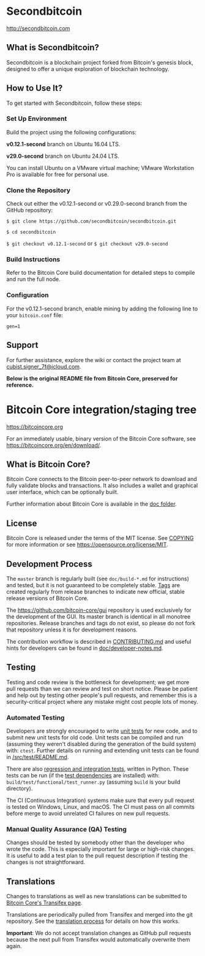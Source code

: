 Secondbitcoin
=============

http://secondbitcoin.com

What is Secondbitcoin?
----------------------

Secondbitcoin is a blockchain project forked from Bitcoin's genesis block, designed to offer a unique exploration of blockchain technology.

How to Use It?
--------------

To get started with Secondbitcoin, follow these steps:

### Set Up Environment
Build the project using the following configurations:

**v0.12.1-second** branch on Ubuntu 16.04 LTS.

**v29.0-second** branch on Ubuntu 24.04 LTS. 

You can install Ubuntu on a VMware virtual machine; VMware Workstation Pro is available for free for personal use.

### Clone the Repository
Check out either the v0.12.1-second or v0.29.0-second branch from the GitHub repository:

`$ git clone https://github.com/secondbitcoin/secondbitcoin.git`

`$ cd secondbitcoin`

`$ git checkout v0.12.1-second`
or 
`$ git checkout v29.0-second`


### Build Instructions
Refer to the Bitcoin Core build documentation for detailed steps to compile and run the full node.

### Configuration
For the v0.12.1-second branch, enable mining by adding the following line to your `bitcoin.conf` file:

`gen=1`

Support
-------
For further assistance, explore the wiki or contact the project team at cubist.signer_7f@icloud.com. 


**Below is the original README file from Bitcoin Core, preserved for reference.**












Bitcoin Core integration/staging tree
=====================================

https://bitcoincore.org

For an immediately usable, binary version of the Bitcoin Core software, see
https://bitcoincore.org/en/download/.

What is Bitcoin Core?
---------------------

Bitcoin Core connects to the Bitcoin peer-to-peer network to download and fully
validate blocks and transactions. It also includes a wallet and graphical user
interface, which can be optionally built.

Further information about Bitcoin Core is available in the [doc folder](/doc).

License
-------

Bitcoin Core is released under the terms of the MIT license. See [COPYING](COPYING) for more
information or see https://opensource.org/license/MIT.

Development Process
-------------------

The `master` branch is regularly built (see `doc/build-*.md` for instructions) and tested, but it is not guaranteed to be
completely stable. [Tags](https://github.com/bitcoin/bitcoin/tags) are created
regularly from release branches to indicate new official, stable release versions of Bitcoin Core.

The https://github.com/bitcoin-core/gui repository is used exclusively for the
development of the GUI. Its master branch is identical in all monotree
repositories. Release branches and tags do not exist, so please do not fork
that repository unless it is for development reasons.

The contribution workflow is described in [CONTRIBUTING.md](CONTRIBUTING.md)
and useful hints for developers can be found in [doc/developer-notes.md](doc/developer-notes.md).

Testing
-------

Testing and code review is the bottleneck for development; we get more pull
requests than we can review and test on short notice. Please be patient and help out by testing
other people's pull requests, and remember this is a security-critical project where any mistake might cost people
lots of money.

### Automated Testing

Developers are strongly encouraged to write [unit tests](src/test/README.md) for new code, and to
submit new unit tests for old code. Unit tests can be compiled and run
(assuming they weren't disabled during the generation of the build system) with: `ctest`. Further details on running
and extending unit tests can be found in [/src/test/README.md](/src/test/README.md).

There are also [regression and integration tests](/test), written
in Python.
These tests can be run (if the [test dependencies](/test) are installed) with: `build/test/functional/test_runner.py`
(assuming `build` is your build directory).

The CI (Continuous Integration) systems make sure that every pull request is tested on Windows, Linux, and macOS.
The CI must pass on all commits before merge to avoid unrelated CI failures on new pull requests.

### Manual Quality Assurance (QA) Testing

Changes should be tested by somebody other than the developer who wrote the
code. This is especially important for large or high-risk changes. It is useful
to add a test plan to the pull request description if testing the changes is
not straightforward.

Translations
------------

Changes to translations as well as new translations can be submitted to
[Bitcoin Core's Transifex page](https://explore.transifex.com/bitcoin/bitcoin/).

Translations are periodically pulled from Transifex and merged into the git repository. See the
[translation process](doc/translation_process.md) for details on how this works.

**Important**: We do not accept translation changes as GitHub pull requests because the next
pull from Transifex would automatically overwrite them again.
